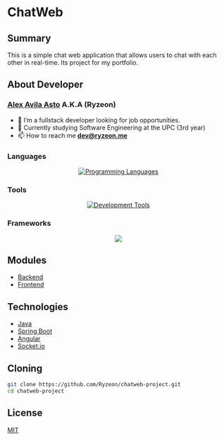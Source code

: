 # ChatWeb

## Summary
This is a simple chat web application that allows users to chat with each other in real-time. Its project for my portfolio.
## About Developer
### [Alex Avila Asto](https://github.com/Ryzeon) A.K.A (Ryzeon)

- 🌱 I’m a fullstack developer looking for job opportunities.
- 👯 Currently studying Software Engineering at the UPC (3rd year)
- 📫 How to reach me **dev@ryzeon.me**

### Languages
<p align="center">
  <a href="https://github.com/Ryzeon">
    <img src="https://skillicons.dev/icons?i=bash,cpp,css,dart,go,html,java,javascript,kotlin,php,python,swift,typescript,net" alt="Programming Languages" />
  </a>
</p>

### Tools
<p align="center">
  <a href="https://github.com/Ryzeon">
    <img src="https://skillicons.dev/icons?i=androidstudio,bootstrap,clion,docker,dotnet,firebase,flask,flutter,git,github,githubactions,gitlab,gradle,linux,maven,mongodb,mysql,nginx,nodejs,npm,postgresql,redis,vscode" alt="Development Tools" />
  </a>
</p>

### Frameworks
<p align="center">
  <a href="https://github.com/Ryzeon">
    <img src="https://skillicons.dev/icons?i=flutter,flask,ktor,react,bootstrap,spring,angular,vue,vite,tailwind" />
  </a>
</p>


## Modules
- [Backend](backend/README.md)
- [Frontend](frontend/README.md)

## Technologies
- [Java](https://www.java.com/)
- [Spring Boot](https://spring.io/projects/spring-boot)
- [Angular](https://angular.io/)
- [Socket.io](https://socket.io/)

## Cloning
```bash
git clone https://github.com/Ryzeon/chatweb-project.git
cd chatweb-project
```

## License
[MIT](LICENSE)
